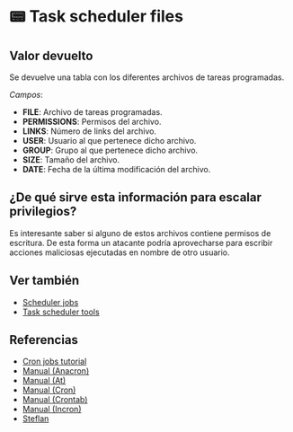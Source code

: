 # 📟 Task scheduler files

## Valor devuelto
Se devuelve una tabla con los diferentes archivos de tareas programadas.

*Campos*:
- **FILE**: Archivo de tareas programadas.
- **PERMISSIONS**: Permisos del archivo.
- **LINKS**: Número de links del archivo.
- **USER**: Usuario al que pertenece dicho archivo.
- **GROUP**: Grupo al que pertenece dicho archivo.
- **SIZE**: Tamaño del archivo.
- **DATE**: Fecha de la última modificación del archivo.

## ¿De qué sirve esta información para escalar privilegios?
Es interesante saber si alguno de estos archivos contiene permisos de escritura. De esta forma un atacante podría aprovecharse para escribir acciones maliciosas ejecutadas en nombre de otro usuario.

## Ver también
- [Scheduler jobs](jobs)
- [Task scheduler tools](schedulers)

## Referencias
- [Cron jobs tutorial](https://www.hostinger.com/tutorials/cron-job)
- [Manual (Anacron)](https://www.man7.org/linux/man-pages/man8/anacron.8.html)
- [Manual (At)](https://linux.die.net/man/1/at)
- [Manual (Cron)](https://www.man7.org/linux/man-pages/man8/cron.8.html)
- [Manual (Crontab)](https://www.man7.org/linux/man-pages/man5/crontab.5.html)
- [Manual (Incron)](https://linux.die.net/man/5/incrontab)
- [Steflan](https://steflan-security.com/linux-privilege-escalation-scheduled-tasks/)
